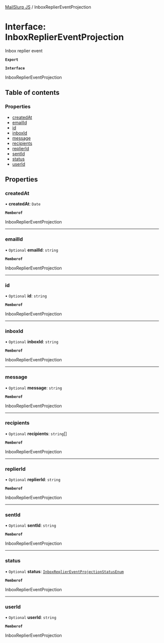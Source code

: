 [MailSlurp JS](../README.md) / InboxReplierEventProjection

# Interface: InboxReplierEventProjection

Inbox replier event

**`Export`**

**`Interface`**

InboxReplierEventProjection

## Table of contents

### Properties

- [createdAt](InboxReplierEventProjection.md#createdat)
- [emailId](InboxReplierEventProjection.md#emailid)
- [id](InboxReplierEventProjection.md#id)
- [inboxId](InboxReplierEventProjection.md#inboxid)
- [message](InboxReplierEventProjection.md#message)
- [recipients](InboxReplierEventProjection.md#recipients)
- [replierId](InboxReplierEventProjection.md#replierid)
- [sentId](InboxReplierEventProjection.md#sentid)
- [status](InboxReplierEventProjection.md#status)
- [userId](InboxReplierEventProjection.md#userid)

## Properties

### createdAt

• **createdAt**: `Date`

**`Memberof`**

InboxReplierEventProjection

___

### emailId

• `Optional` **emailId**: `string`

**`Memberof`**

InboxReplierEventProjection

___

### id

• `Optional` **id**: `string`

**`Memberof`**

InboxReplierEventProjection

___

### inboxId

• `Optional` **inboxId**: `string`

**`Memberof`**

InboxReplierEventProjection

___

### message

• `Optional` **message**: `string`

**`Memberof`**

InboxReplierEventProjection

___

### recipients

• `Optional` **recipients**: `string`[]

**`Memberof`**

InboxReplierEventProjection

___

### replierId

• `Optional` **replierId**: `string`

**`Memberof`**

InboxReplierEventProjection

___

### sentId

• `Optional` **sentId**: `string`

**`Memberof`**

InboxReplierEventProjection

___

### status

• `Optional` **status**: [`InboxReplierEventProjectionStatusEnum`](../enums/InboxReplierEventProjectionStatusEnum.md)

**`Memberof`**

InboxReplierEventProjection

___

### userId

• `Optional` **userId**: `string`

**`Memberof`**

InboxReplierEventProjection
